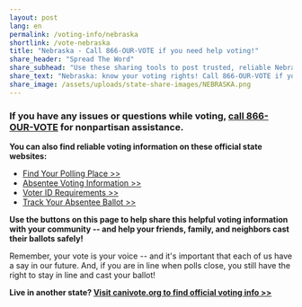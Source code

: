 ```yaml
---
layout: post
lang: en
permalink: /voting-info/nebraska
shortlink: /vote-nebraska
title: "Nebraska - Call 866-OUR-VOTE if you need help voting!"
share_header: "Spread The Word"
share_subhead: "Use these sharing tools to post trusted, reliable Nebraska voting information!"
share_text: "Nebraska: know your voting rights! Call 866-OUR-VOTE if you need help voting, or use these official resources."
share_image: /assets/uploads/state-share-images/NEBRASKA.png
---
```

### **If you have any issues or questions while voting, [call 866-OUR-VOTE](tel:8666878683) for nonpartisan assistance.**

**You can also find reliable voting information on these official state websites:**

* [Find Your Polling Place >>](https://www.votercheck.necvr.ne.gov/)
* [Absentee Voting Information >>](https://sos.nebraska.gov/elections/early-voting)
* [Voter ID Requirements >>](https://sos.nebraska.gov/elections/election-day-faq)
* [Track Your Absentee Ballot >>](https://www.votercheck.necvr.ne.gov/voterview)

**Use the buttons on this page to help share this helpful voting information with your community -- and help your friends, family, and neighbors cast their ballots safely!**

Remember, your vote is your voice -- and it's important that each of us have a say in our future. And, if you are in line when polls close, you still have the right to stay in line and cast your ballot!

**Live in another state? [Visit canivote.org to find official voting info >>](https://canivote.org)**